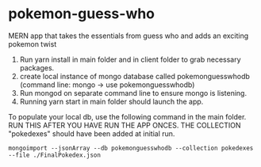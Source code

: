 # pokemon-guess-who
MERN app that takes the essentials from guess who and adds an exciting pokemon twist

1. Run yarn install in main folder and in client folder to grab necessary packages.
2. create local instance of mongo database called pokemonguesswhodb (command line: mongo -> use pokemonguesswhodb)
3. Run mongod on separate command line to ensure mongo is listening.
4. Running yarn start in main folder should launch the app.

To populate your local db, use the following command in the main folder. RUN THIS AFTER YOU HAVE RUN THE APP ONCES. THE COLLECTION "pokedexes" should have been added at initial run.

`mongoimport --jsonArray --db pokemonguesswhodb --collection pokedexes --file ./FinalPokedex.json`

